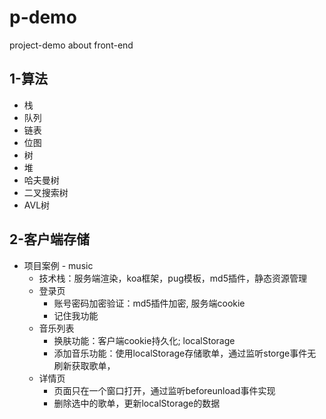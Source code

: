 # p-demo
project-demo about front-end

## 1-算法
- 栈
- 队列
- 链表
- 位图
- 树
- 堆
- 哈夫曼树
- 二叉搜索树
- AVL树

## 2-客户端存储
- 项目案例 - music
  - 技术栈：服务端渲染，koa框架，pug模板，md5插件，静态资源管理
  - 登录页
    - 账号密码加密验证：md5插件加密, 服务端cookie
    - 记住我功能
  - 音乐列表
    - 换肤功能：客户端cookie持久化; localStorage
    - 添加音乐功能：使用localStorage存储歌单，通过监听storge事件无刷新获取歌单，
  - 详情页
    - 页面只在一个窗口打开，通过监听beforeunload事件实现
    - 删除选中的歌单，更新localStorage的数据